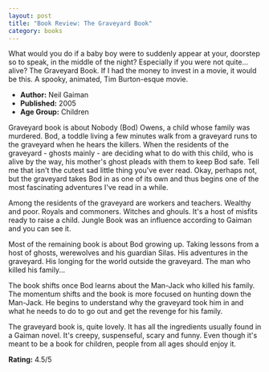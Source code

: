 ```yaml
---
layout: post
title: "Book Review: The Graveyard Book"
category: books
---
```


What would you do if a baby boy were to suddenly appear at your, doorstep so to speak, in the middle of the night? Especially if you were not quite... alive? The Graveyard Book. If I had the money to invest in a movie, it would be this. A spooky, animated, Tim Burton-esque movie.

+ **Author:** Neil Gaiman
+ **Published:** 2005
+ **Age Group:** Children

Graveyard book is about Nobody (Bod) Owens, a child whose family was murdered. Bod, a toddle living a few minutes walk from a graveyard runs to the graveyard when he hears the killers. When the residents of the graveyard - ghosts mainly - are deciding what to do with this child, who is alive by the way, his mother's ghost pleads with them to keep Bod safe. Tell me that isn't the cutest sad little thing you've ever read. Okay, perhaps not, but the graveyard takes Bod in as one of its own and thus begins one of the most fascinating adventures I've read in a while.

Among the residents of the graveyard are workers and teachers. Wealthy and poor. Royals and commoners. Witches and ghouls. It's a host of misfits ready to raise a child. Jungle Book was an influence according to Gaiman and you can see it.

Most of the remaining book is about Bod growing up. Taking lessons from a host of ghosts, werewolves and his guardian Silas. His adventures in the graveyard. His longing for the world outside the graveyard. The man who killed his family...

The book shifts once Bod learns about the Man-Jack who killed his family. The momentum shifts and the book is more focused on hunting down the Man-Jack. He begins to understand why the graveyard took him in and what he needs to do to go out and get the revenge for his family.

The graveyard book is, quite lovely. It has all the ingredients usually found in a Gaiman novel. It's creepy, suspenseful, scary and funny. Even though it's meant to be a book for children, people from all ages should enjoy it.

**Rating:** 4.5/5
